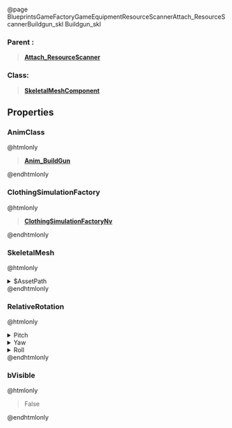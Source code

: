 @page BlueprintsGameFactoryGameEquipmentResourceScannerAttach_ResourceScannerBuildgun_skl Buildgun_skl
### Parent :
<b><a href="_blueprints_game_factory_game_equipment_resource_scanner_attach__resource_scanner.html"><blockquote>Attach_ResourceScanner</blockquote></a></b>
### Class:
<b><a href="_class_script_skeletal_mesh_component.html"><blockquote>SkeletalMeshComponent</blockquote></a></b>
## Properties
### AnimClass
@htmlonly
<b><a href="_blueprints_game_factory_game_equipment_build_gun_anim__build_gun.html"><blockquote>Anim_BuildGun</blockquote></a></b>
@endhtmlonly

### ClothingSimulationFactory
@htmlonly
<b><a href="_class_script_clothing_simulation_factory_nv.html"><blockquote>ClothingSimulationFactoryNv</blockquote></a></b>
@endhtmlonly

### SkeletalMesh
@htmlonly
<details>
 <summary>$AssetPath</summary>
<b><a href="_blueprints_game_factory_game_equipment_build_gun_mesh_build_gun__skl_01.html"><blockquote>BuildGun_Skl_01</blockquote></a></b>
</details>
@endhtmlonly

### RelativeRotation
@htmlonly
<details>
 <summary>Pitch</summary>
<blockquote>0</blockquote>
</details>
<details>
 <summary>Yaw</summary>
<blockquote>-90</blockquote>
</details>
<details>
 <summary>Roll</summary>
<blockquote>0</blockquote>
</details>
@endhtmlonly

### bVisible
@htmlonly
<blockquote>False</blockquote>
@endhtmlonly

